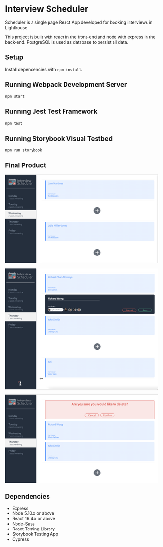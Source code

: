 # Interview Scheduler
Scheduler is a single page React App developed for booking interviews in Lighthouse

This project is built with react in the front-end and node with express in the back-end. PostgreSQL is used as database to persist all data. 

## Setup

Install dependencies with `npm install`.

## Running Webpack Development Server

```sh
npm start
```

## Running Jest Test Framework

```sh
npm test
```

## Running Storybook Visual Testbed

```sh
npm run storybook
```

## Final Product

!["Screenshot of App Main Page"](https://github.com/lateefazeez/scheduler/blob/master/docs/App%20Main%20page.png?raw=true)

!["Screenshot of creating an appointment"](https://github.com/lateefazeez/scheduler/blob/master/docs/Creating%20A%20new%20Appointment.png?raw=true)

!["Screenshot of Deleting an appointment"](https://github.com/lateefazeez/scheduler/blob/master/docs/Deleting%20An%20Appointment.png?raw=true)

## Dependencies

- Express
- Node 5.10.x or above
- React 16.4.x or above
- Node-Sass
- React Testing Library
- Storybook Testing App
- Cypress
